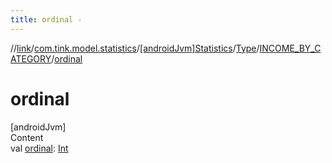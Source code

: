 ```yaml
---
title: ordinal -
---
```

//[link](../../../../index.md)/[com.tink.model.statistics](../../../index.md)/[[androidJvm]Statistics](../../index.md)/[Type](../index.md)/[INCOME_BY_CATEGORY](index.md)/[ordinal](ordinal.md)



# ordinal  
[androidJvm]  
Content  
val [ordinal](ordinal.md): [Int](https://kotlinlang.org/api/latest/jvm/stdlib/kotlin/-int/index.html)  



